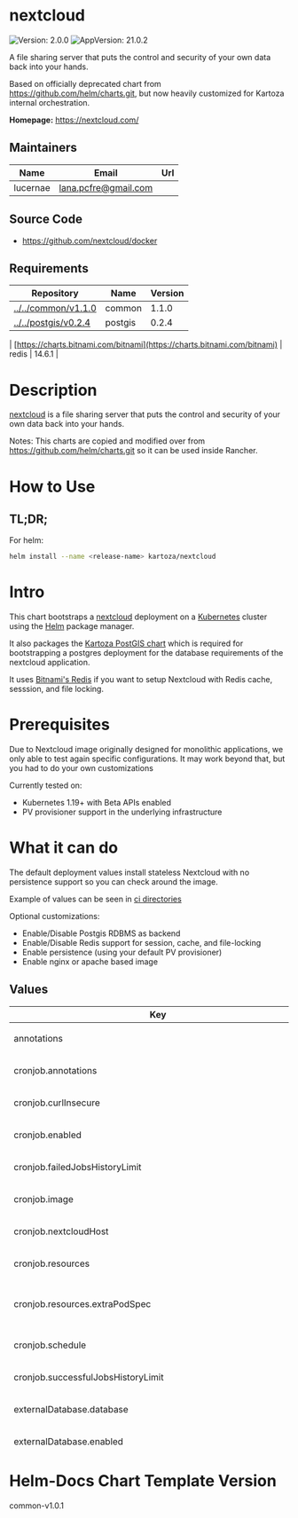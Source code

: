 

# nextcloud

![Version: 2.0.0](https://img.shields.io/badge/Version-2.0.0-informational?style=flat-square) ![AppVersion: 21.0.2](https://img.shields.io/badge/AppVersion-21.0.2-informational?style=flat-square)

A file sharing server that puts the control and security of your own data back into your hands.

Based on officially deprecated chart from https://github.com/helm/charts.git,
but now heavily customized for Kartoza internal orchestration.

**Homepage:** <https://nextcloud.com/>

## Maintainers

| Name | Email | Url |
| ---- | ------ | --- |
| lucernae | lana.pcfre@gmail.com |  |

## Source Code

* <https://github.com/nextcloud/docker>

## Requirements

| Repository | Name | Version |
|------------|------|---------|
| [../../common/v1.1.0](../../common/v1.1.0) | common | 1.1.0 |
| [../../postgis/v0.2.4](../../postgis/v0.2.4) | postgis | 0.2.4 |
|
[https://charts.bitnami.com/bitnami](https://charts.bitnami.com/bitnami) | redis | 14.6.1 |

# Description

[nextcloud](https://nextcloud.com/) is a file sharing server that puts the control and security of your own data back into your hands.

Notes:
This charts are copied and modified over from https://github.com/helm/charts.git so it can be used inside Rancher.

# How to Use

## TL;DR;

For helm:

```bash
helm install --name <release-name> kartoza/nextcloud
```

# Intro

This chart bootstraps a [nextcloud](https://hub.docker.com/_/nextcloud/)
deployment on a [Kubernetes](http://kubernetes.io) cluster using the
[Helm](https://helm.sh) package manager.

It also packages the [Kartoza PostGIS chart](https://github.com/kartoza/charts/tree/main/charts/postgis)
which is required for bootstrapping a postgres deployment for the
database requirements of the nextcloud application.

It uses [Bitnami's Redis](https://bitnami.com/stack/redis/helm) if you
want to setup Nextcloud with Redis cache, sesssion, and file locking.

# Prerequisites

Due to Nextcloud image originally designed for monolithic applications,
we only able to test again specific configurations. It may work beyond that,
but you had to do your own customizations

Currently tested on:
- Kubernetes 1.19+ with Beta APIs enabled
- PV provisioner support in the underlying infrastructure

# What it can do

The default deployment values install stateless Nextcloud with no persistence
support so you can check around the image.

Example of values can be seen in [ci directories](./ci)

Optional customizations:

- Enable/Disable Postgis RDBMS as backend
- Enable/Disable Redis support for session, cache, and file-locking
- Enable persistence (using your default PV provisioner)
- Enable nginx or apache based image

## Values
<table height="800px">
	<thead>
		<th>Key</th>
		<th>Type</th>
		<th>Default</th>
		<th>Description</th>
	</thead>
	<tbody>
		<tr>
<td>

<a id="annotations" class="anchor">annotations</a>

</td>
<td>

string

</td>
<td>

```json
{}
```

</td>
<td>

Custom chart annotations. Will be added to every resource created by this chart.

</td>
</tr>
		<tr>
<td>

<a id="cronjob.annotations" class="anchor">cronjob.annotations</a>

</td>
<td>

object

</td>
<td>

```json
{}
```

</td>
<td>

</td>
</tr>
		<tr>
<td>

<a id="cronjob.curlInsecure" class="anchor">cronjob.curlInsecure</a>

</td>
<td>

bool

</td>
<td>

```json
false
```

</td>
<td>

Set curl's insecure option if you use e.g. self-signed certificates

</td>
</tr>
		<tr>
<td>

<a id="cronjob.enabled" class="anchor">cronjob.enabled</a>

</td>
<td>

bool

</td>
<td>

```json
false
```

</td>
<td>

Set to true to use Kubernetes based cronjob to trigger Nextcloud's webcron.

</td>
</tr>
		<tr>
<td>

<a id="cronjob.failedJobsHistoryLimit" class="anchor">cronjob.failedJobsHistoryLimit</a>

</td>
<td>

int

</td>
<td>

```json
5
```

</td>
<td>

CronJob failedJobsHistoryLimit spec

</td>
</tr>
		<tr>
<td>

<a id="cronjob.image" class="anchor">cronjob.image</a>

</td>
<td>

dict

</td>
<td>

```yaml
map[]
```

</td>
<td>

Nexcloud image is used as default but only curl and sh is needed

</td>
</tr>
		<tr>
<td>

<a id="cronjob.nextcloudHost" class="anchor">cronjob.nextcloudHost</a>

</td>
<td>

tpl/string

</td>
<td>

```json
""
```

</td>
<td>

You can set nextcloud host directly if you want to use in-cluster access

</td>
</tr>
		<tr>
<td>

<a id="cronjob.resources" class="anchor">cronjob.resources</a>

</td>
<td>

dict

</td>
<td>

<details>
<summary>+Expand</summary>

```json
{
  "extraPodSpec": "#  nodeSelector:\n#    a.label: value\n"
}
```

</details>

</td>
<td>

If not set, nextcloud deployment one will be set

</td>
</tr>
		<tr>
<td>

<a id="cronjob.resources.extraPodSpec" class="anchor">cronjob.resources.extraPodSpec</a>

</td>
<td>

tpl/object

</td>
<td>

```yaml
cronjob.resources.extraPodSpec: |
  #  nodeSelector:
  #    a.label: value
```

</td>
<td>

This will be evaluated as pod spec

</td>
</tr>
		<tr>
<td>

<a id="cronjob.schedule" class="anchor">cronjob.schedule</a>

</td>
<td>

string

</td>
<td>

```json
"*/15 * * * *"
```

</td>
<td>

</td>
</tr>
		<tr>
<td>

<a id="cronjob.successfulJobsHistoryLimit" class="anchor">cronjob.successfulJobsHistoryLimit</a>

</td>
<td>

int

</td>
<td>

```json
2
```

</td>
<td>

CronJob successfulJobsHistoryLimit spec

</td>
</tr>
		<tr>
<td>

<a id="externalDatabase.database" class="anchor">externalDatabase.database</a>

</td>
<td>

string

</td>
<td>

```json
"nextcloud"
```

</td>
<td>

**Deprecated** Database name. Will be overriden by [global.databaseName](#global--databaseName)

</td>
</tr>
		<tr>
<td>

<a id="externalDatabase.enabled" class="anchor">externalDatabase.enabled</a>

</td>
<td>

bool

</td>
<td>

```json
false
```

</td>
<td>

Set to true to use external database

</td>
</tr>
		<tr>
<td>

<a id="externalDatabase.existingSecret.enabled" class="anchor">externalDatabase.existingSecret.enabled</a>

</td>
<td>

bool

</td>
<td>

```json
false
```

</td>
<td>

</td>
</tr>
		<tr>
<td>

<a id="externalDatabase.host" class="anchor">externalDatabase.host</a>

</td>
<td>

string

</td>
<td>

```json
null
```

</td>
<td>

Database host

</td>
</tr>
		<tr>
<td>

<a id="externalDatabase.password" class="anchor">externalDatabase.password</a>

</td>
<td>

string

</td>
<td>

```json
null
```

</td>
<td>

**Deprecated** Database password. Will be overriden by [global.databasePassword](#global--databasePassword)

</td>
</tr>
		<tr>
<td>

<a id="externalDatabase.type" class="anchor">externalDatabase.type</a>

</td>
<td>

string

</td>
<td>

```json
"postgresql"
```

</td>
<td>

Supported database engines: mysql or postgresql

</td>
</tr>
		<tr>
<td>

<a id="externalDatabase.user" class="anchor">externalDatabase.user</a>

</td>
<td>

string

</td>
<td>

```json
"nextcloud"
```

</td>
<td>

**Deprecated** Database username. Will be overriden by [global.databaseUsername](#global--databaseUsername)

</td>
</tr>
		<tr>
<td>

<a id="extraConfigMap" class="anchor">extraConfigMap</a>

</td>
<td>

tpl/map

</td>
<td>

```yaml
extraConfigMap: |
  # file_1: conf content
```

</td>
<td>

Define this for extra config map to be included in django-shared-config

</td>
</tr>
		<tr>
<td>

<a id="extraPodSpec" class="anchor">extraPodSpec</a>

</td>
<td>

tpl/object

</td>
<td>

```yaml
extraPodSpec: |
  #  nodeSelector:
  #    a.label: value
```

</td>
<td>

This will be evaluated as pod spec

</td>
</tr>
		<tr>
<td>

<a id="extraPodenv" class="anchor">extraPodenv</a>

</td>
<td>

tpl/array

</td>
<td>

```yaml
extraPodenv: |
```

</td>
<td>

Extra pod env for Nextcloud container

</td>
</tr>
		<tr>
<td>

<a id="extraSecret" class="anchor">extraSecret</a>

</td>
<td>

tpl/map

</td>
<td>

```yaml
extraSecret: |
  #  key_1: value_1
```

</td>
<td>

Define this for extra secrets to be included in django-shared-secret secret

</td>
</tr>
		<tr>
<td>

<a id="extraVolume" class="anchor">extraVolume</a>

</td>
<td>

tpl/list

</td>
<td>

<details>
<summary>+Expand</summary>

```yaml
extraVolume: |
  # You may potentially mount a config map/secret
  #  - name: custom-config
  #    configMap:
  #      name: geonode-config
```

</details>

</td>
<td>

Define this for extra volume (in pair with extraVolumeMounts) Extra mounts for the pods. Example shown is for connecting a legacy NFS volume to NextCloud pods in Kubernetes. This can then be configured in External Storage

</td>
</tr>
		<tr>
<td>

<a id="extraVolumeMounts" class="anchor">extraVolumeMounts</a>

</td>
<td>

tpl/list

</td>
<td>

<details>
<summary>+Expand</summary>

```yaml
extraVolumeMounts: |
  # You may potentially mount a config map/secret
  #  - name: custom-config
  #    mountPath: /docker-entrypoint.sh
  #    subPath: docker-entrypoint.sh
  #    readOnly: true
```

</details>

</td>
<td>

Define this for extra volume mounts in the pod

</td>
</tr>
		<tr>
<td>

<a id="fullnameOverride" class="anchor">fullnameOverride</a>

</td>
<td>

string

</td>
<td>

```json
""
```

</td>
<td>

You can override full release name

</td>
</tr>
		<tr>
<td>

<a id="global.databaseName" class="anchor">global.databaseName</a>

</td>
<td>

string

</td>
<td>

```json
"nextcloud"
```

</td>
<td>

Global interconnect information. For database name to be used by nextcloud

</td>
</tr>
		<tr>
<td>

<a id="global.databasePassword" class="anchor">global.databasePassword</a>

</td>
<td>

object/common.secret

</td>
<td>

<details>
<summary>+Expand</summary>

```yaml
# -- (string) Global interconnect information. Specify this password value.
# If not, it will be autogenerated everytime chart upgraded.
# If you use external backend, you must provide the value
value:
valueFrom:
    secretKeyRef:
        name:
        key: postgresql-password
```

</details>

</td>
<td>

Secret structure for Database Password

</td>
</tr>
		<tr>
<td>

<a id="global.databasePassword.value" class="anchor">global.databasePassword.value</a>

</td>
<td>

string

</td>
<td>

```json
null
```

</td>
<td>

Global interconnect information. Specify this password value. If not, it will be autogenerated everytime chart upgraded. If you use external backend, you must provide the value

</td>
</tr>
		<tr>
<td>

<a id="global.databasePort" class="anchor">global.databasePort</a>

</td>
<td>

int

</td>
<td>

```json
5432
```

</td>
<td>

Global interconnect information. For database port. By default this chart can generate standard postgres chart. So you can leave it as default. If you use external backend, you must provide the value

</td>
</tr>
		<tr>
<td>

<a id="global.databaseUsername" class="anchor">global.databaseUsername</a>

</td>
<td>

string

</td>
<td>

```json
"nextcloud"
```

</td>
<td>

Global interconnect information. For database username backend to connect to. If you use external backend, provide the value

</td>
</tr>
		<tr>
<td>

<a id="global.existingSecret" class="anchor">global.existingSecret</a>

</td>
<td>

tpl/string

</td>
<td>

```yaml
global.existingSecret: |
```

</td>
<td>

Name of existing secret

</td>
</tr>
		<tr>
<td>

<a id="global.fullnameOverride" class="anchor">global.fullnameOverride</a>

</td>
<td>

string

</td>
<td>

```json
""
```

</td>
<td>

You can override full release name

</td>
</tr>
		<tr>
<td>

<a id="global.nameOverride" class="anchor">global.nameOverride</a>

</td>
<td>

string

</td>
<td>

```json
""
```

</td>
<td>

You can override release suffix

</td>
</tr>
		<tr>
<td>

<a id="global.nextcloudAdminPassword" class="anchor">global.nextcloudAdminPassword</a>

</td>
<td>

object/common.secret

</td>
<td>

<details>
<summary>+Expand</summary>

```yaml
# -- (string) Specify this password value. If not, it will be autogenerated
# everytime chart upgraded. It is recommended to create two superuser account.
# One account is the service superuser, as described in the [global.nextcloudAdminUser](#global--nextcloudAdminUser),
# which will have it's password set from here. Other superuser account's
# and password is set when Nextcloud instance is running (thus saved in
# the database backend)
value:
valueFrom:
    secretKeyRef:
        name:
        key: nextcloud-password
```

</details>

</td>
<td>

Secret structure for Admin Password

</td>
</tr>
		<tr>
<td>

<a id="global.nextcloudAdminPassword.value" class="anchor">global.nextcloudAdminPassword.value</a>

</td>
<td>

string

</td>
<td>

```json
null
```

</td>
<td>

Specify this password value. If not, it will be autogenerated everytime chart upgraded. It is recommended to create two superuser account. One account is the service superuser, as described in the [global.nextcloudAdminUser](#global--nextcloudAdminUser), which will have it's password set from here. Other superuser account's and password is set when Nextcloud instance is running (thus saved in the database backend)

</td>
</tr>
		<tr>
<td>

<a id="global.nextcloudAdminUser" class="anchor">global.nextcloudAdminUser</a>

</td>
<td>

string

</td>
<td>

```json
"nextcloud-admin"
```

</td>
<td>

Default super user admin username

</td>
</tr>
		<tr>
<td>

<a id="global.redisPassword" class="anchor">global.redisPassword</a>

</td>
<td>

object/common.secret

</td>
<td>

<details>
<summary>+Expand</summary>

```yaml
# -- (string) Specify this password value. If not, it will be autogenerated
# everytime chart upgraded. It is recommended to use autogenerated value
# if you create Redis instance together with this chart. Otherwise,
# you had to specify password of your Redis instance.
value:
valueFrom:
    secretKeyRef:
        name:
        key: redis-password
# -- (string) Global default storage class
# Will affect both Nextcloud and subcharts.
# If defined, storageClassName: <storageClass>
# If set to "-", storageClassName: "", which disables dynamic provisioning
# If undefined (the default) or set to null, no storageClassName spec is
#   set, choosing the default provisioner.  (gp2 on AWS, standard on
#   GKE, AWS & OpenStack)
storageClass: null
```

</details>

</td>
<td>

Secret structure for Redis Password

</td>
</tr>
		<tr>
<td>

<a id="global.redisPassword.storageClass" class="anchor">global.redisPassword.storageClass</a>

</td>
<td>

string

</td>
<td>

```json
null
```

</td>
<td>

Global default storage class Will affect both Nextcloud and subcharts. If defined, storageClassName: <storageClass> If set to "-", storageClassName: "", which disables dynamic provisioning If undefined (the default) or set to null, no storageClassName spec is   set, choosing the default provisioner.  (gp2 on AWS, standard on   GKE, AWS & OpenStack)

</td>
</tr>
		<tr>
<td>

<a id="global.redisPassword.value" class="anchor">global.redisPassword.value</a>

</td>
<td>

string

</td>
<td>

```json
null
```

</td>
<td>

Specify this password value. If not, it will be autogenerated everytime chart upgraded. It is recommended to use autogenerated value if you create Redis instance together with this chart. Otherwise, you had to specify password of your Redis instance.

</td>
</tr>
		<tr>
<td>

<a id="global.sharedConfigName" class="anchor">global.sharedConfigName</a>

</td>
<td>

string

</td>
<td>

```json
"nextcloud-shared-config"
```

</td>
<td>

Name of shared config store that will be generated

</td>
</tr>
		<tr>
<td>

<a id="global.sharedSecretName" class="anchor">global.sharedSecretName</a>

</td>
<td>

string

</td>
<td>

```json
"nextcloud-shared-secret"
```

</td>
<td>

Name of shared secret store that will be generated

</td>
</tr>
		<tr>
<td>

<a id="global.smtpPassword" class="anchor">global.smtpPassword</a>

</td>
<td>

object/common.secret

</td>
<td>

<details>
<summary>+Expand</summary>

```yaml
# -- (string) SMTP password credentials to send email from this Nextcloud instance
value:
valueFrom:
    secretKeyRef:
        name:
        key: smtp-password
```

</details>

</td>
<td>

Secret structure for SMTP Password

</td>
</tr>
		<tr>
<td>

<a id="global.smtpPassword.value" class="anchor">global.smtpPassword.value</a>

</td>
<td>

string

</td>
<td>

```json
null
```

</td>
<td>

SMTP password credentials to send email from this Nextcloud instance

</td>
</tr>
		<tr>
<td>

<a id="global.smtpUser" class="anchor">global.smtpUser</a>

</td>
<td>

string

</td>
<td>

```json
null
```

</td>
<td>

SMTP user credentials to send email from this Nextcloud instance

</td>
</tr>
		<tr>
<td>

<a id="hpa" class="anchor">hpa</a>

</td>
<td>

dict

</td>
<td>

<details>
<summary>+Expand</summary>

```json
{
  "cputhreshold": 60,
  "enabled": false,
  "maxPods": 10,
  "minPods": 1
}
```

</details>

</td>
<td>

Enable pod autoscaling using HorizontalPodAutoscaler ref: https://kubernetes.io/docs/tasks/run-application/horizontal-pod-autoscale/

</td>
</tr>
		<tr>
<td>

<a id="image" class="anchor">image</a>

</td>
<td>

object/container-image

</td>
<td>

<details>
<summary>+Expand</summary>

```yaml
# -- Image registry
registry: docker.io
# -- Image repository
repository: nextcloud
# -- Image tag
tag: 21.0.2-apache
# -- (k8s/containers/image/imagePullPolicy) Image pullPolicy
pullPolicy: IfNotPresent
# pullSecrets:
#   - myRegistrKeySecretName
```

</details>

</td>
<td>

Image map Official nextcloud image version ref: https://hub.docker.com/r/library/nextcloud/tags/

</td>
</tr>
		<tr>
<td>

<a id="image.pullPolicy" class="anchor">image.pullPolicy</a>

</td>
<td>

k8s/containers/image/imagePullPolicy

</td>
<td>

```json
"IfNotPresent"
```

</td>
<td>

Image pullPolicy

</td>
</tr>
		<tr>
<td>

<a id="image.registry" class="anchor">image.registry</a>

</td>
<td>

string

</td>
<td>

```json
"docker.io"
```

</td>
<td>

Image registry

</td>
</tr>
		<tr>
<td>

<a id="image.repository" class="anchor">image.repository</a>

</td>
<td>

string

</td>
<td>

```json
"nextcloud"
```

</td>
<td>

Image repository

</td>
</tr>
		<tr>
<td>

<a id="image.tag" class="anchor">image.tag</a>

</td>
<td>

string

</td>
<td>

```json
"21.0.2-apache"
```

</td>
<td>

Image tag

</td>
</tr>
		<tr>
<td>

<a id="ingress.annotations" class="anchor">ingress.annotations</a>

</td>
<td>

dict

</td>
<td>

```json
{}
```

</td>
<td>

Custom Ingress annotations Example: ``` nginx.ingress.kubernetes.io/proxy-body-size: 4G kubernetes.io/tls-acme: "true" certmanager.k8s.io/cluster-issuer: letsencrypt-prod nginx.ingress.kubernetes.io/server-snippet: |-   server_tokens off;   proxy_hide_header X-Powered-By;   rewrite ^/.well-known/webfinger /public.php?service=webfinger last;   rewrite ^/.well-known/host-meta /public.php?service=host-meta last;   rewrite ^/.well-known/host-meta.json /public.php?service=host-meta-json;   location = /.well-known/carddav {     return 301 $scheme://$host/remote.php/dav;   }   location = /.well-known/caldav {     return 301 $scheme://$host/remote.php/dav;   }   location = /robots.txt {     allow all;     log_not_found off;     access_log off;   }   location ~ ^/(?:build|tests|config|lib|3rdparty|templates|data)/ {     deny all;   }   location ~ ^/(?:autotest|occ|issue|indie|db_|console) {     deny all;   } ```

</td>
</tr>
		<tr>
<td>

<a id="ingress.enabled" class="anchor">ingress.enabled</a>

</td>
<td>

bool

</td>
<td>

```json
false
```

</td>
<td>

Set to true to generate Ingress resource

</td>
</tr>
		<tr>
<td>

<a id="ingress.host" class="anchor">ingress.host</a>

</td>
<td>

tpl/string

</td>
<td>

```yaml
ingress.host: |
```

</td>
<td>

Set custom host name. (DNS name convention) if empty, will follow [nextcloud.host](#nextcloud--host) value

</td>
</tr>
		<tr>
<td>

<a id="ingress.labels" class="anchor">ingress.labels</a>

</td>
<td>

dict

</td>
<td>

```json
{}
```

</td>
<td>

Custom Ingress labels

</td>
</tr>
		<tr>
<td>

<a id="ingress.tls.enabled" class="anchor">ingress.tls.enabled</a>

</td>
<td>

bool

</td>
<td>

```json
false
```

</td>
<td>

Set to true to enable HTTPS

</td>
</tr>
		<tr>
<td>

<a id="ingress.tls.secretName" class="anchor">ingress.tls.secretName</a>

</td>
<td>

string

</td>
<td>

```json
"nextcloud-tls"
```

</td>
<td>

You must provide a secret name where the TLS cert is stored

</td>
</tr>
		<tr>
<td>

<a id="internalDatabase.enabled" class="anchor">internalDatabase.enabled</a>

</td>
<td>

bool

</td>
<td>

```json
false
```

</td>
<td>

Set to true to use file-based internal database (SQLite). Only use this for testing purposes.

</td>
</tr>
		<tr>
<td>

<a id="internalDatabase.name" class="anchor">internalDatabase.name</a>

</td>
<td>

string

</td>
<td>

```json
"nextcloud"
```

</td>
<td>

</td>
</tr>
		<tr>
<td>

<a id="labels" class="anchor">labels</a>

</td>
<td>

string

</td>
<td>

```json
{}
```

</td>
<td>

Custom chart label. Will be added to every resource created by this chart.

</td>
</tr>
		<tr>
<td>

<a id="lifecycle" class="anchor">lifecycle</a>

</td>
<td>

object

</td>
<td>

```json
{}
```

</td>
<td>

</td>
</tr>
		<tr>
<td>

<a id="mariadb.db.name" class="anchor">mariadb.db.name</a>

</td>
<td>

string

</td>
<td>

```json
"nextcloud"
```

</td>
<td>

</td>
</tr>
		<tr>
<td>

<a id="mariadb.db.password" class="anchor">mariadb.db.password</a>

</td>
<td>

string

</td>
<td>

```json
"changeme"
```

</td>
<td>

</td>
</tr>
		<tr>
<td>

<a id="mariadb.db.user" class="anchor">mariadb.db.user</a>

</td>
<td>

string

</td>
<td>

```json
"nextcloud"
```

</td>
<td>

</td>
</tr>
		<tr>
<td>

<a id="mariadb.enabled" class="anchor">mariadb.enabled</a>

</td>
<td>

bool

</td>
<td>

```json
false
```

</td>
<td>

</td>
</tr>
		<tr>
<td>

<a id="mariadb.persistence.accessMode" class="anchor">mariadb.persistence.accessMode</a>

</td>
<td>

string

</td>
<td>

```json
"ReadWriteOnce"
```

</td>
<td>

</td>
</tr>
		<tr>
<td>

<a id="mariadb.persistence.enabled" class="anchor">mariadb.persistence.enabled</a>

</td>
<td>

bool

</td>
<td>

```json
false
```

</td>
<td>

</td>
</tr>
		<tr>
<td>

<a id="mariadb.persistence.size" class="anchor">mariadb.persistence.size</a>

</td>
<td>

string

</td>
<td>

```json
"8Gi"
```

</td>
<td>

</td>
</tr>
		<tr>
<td>

<a id="metrics.enabled" class="anchor">metrics.enabled</a>

</td>
<td>

bool

</td>
<td>

```json
false
```

</td>
<td>

</td>
</tr>
		<tr>
<td>

<a id="metrics.https" class="anchor">metrics.https</a>

</td>
<td>

bool

</td>
<td>

```json
false
```

</td>
<td>

</td>
</tr>
		<tr>
<td>

<a id="metrics.image.pullPolicy" class="anchor">metrics.image.pullPolicy</a>

</td>
<td>

string

</td>
<td>

```json
"IfNotPresent"
```

</td>
<td>

</td>
</tr>
		<tr>
<td>

<a id="metrics.image.repository" class="anchor">metrics.image.repository</a>

</td>
<td>

string

</td>
<td>

```json
"xperimental/nextcloud-exporter"
```

</td>
<td>

</td>
</tr>
		<tr>
<td>

<a id="metrics.image.tag" class="anchor">metrics.image.tag</a>

</td>
<td>

string

</td>
<td>

```json
"v0.3.0"
```

</td>
<td>

</td>
</tr>
		<tr>
<td>

<a id="metrics.replicaCount" class="anchor">metrics.replicaCount</a>

</td>
<td>

int

</td>
<td>

```json
1
```

</td>
<td>

</td>
</tr>
		<tr>
<td>

<a id="metrics.service.annotations."prometheus.io/port"" class="anchor">metrics.service.annotations."prometheus.io/port"</a>

</td>
<td>

string

</td>
<td>

```json
"9205"
```

</td>
<td>

</td>
</tr>
		<tr>
<td>

<a id="metrics.service.annotations."prometheus.io/scrape"" class="anchor">metrics.service.annotations."prometheus.io/scrape"</a>

</td>
<td>

string

</td>
<td>

```json
"true"
```

</td>
<td>

</td>
</tr>
		<tr>
<td>

<a id="metrics.service.labels" class="anchor">metrics.service.labels</a>

</td>
<td>

object

</td>
<td>

```json
{}
```

</td>
<td>

</td>
</tr>
		<tr>
<td>

<a id="metrics.service.type" class="anchor">metrics.service.type</a>

</td>
<td>

string

</td>
<td>

```json
"ClusterIP"
```

</td>
<td>

</td>
</tr>
		<tr>
<td>

<a id="metrics.timeout" class="anchor">metrics.timeout</a>

</td>
<td>

string

</td>
<td>

```json
"5s"
```

</td>
<td>

</td>
</tr>
		<tr>
<td>

<a id="nameOverride" class="anchor">nameOverride</a>

</td>
<td>

string

</td>
<td>

```json
""
```

</td>
<td>

You can override release suffix

</td>
</tr>
		<tr>
<td>

<a id="nextcloud.configs" class="anchor">nextcloud.configs</a>

</td>
<td>

dict

</td>
<td>

```json
{}
```

</td>
<td>

Extra config files created in /var/www/html/config/ ref: https://docs.nextcloud.com/server/15/admin_manual/configuration_server/config_sample_php_parameters.html#multiple-config-php-file Value is a mapping of filename --> file content For example, to use S3 as primary storage ref: https://docs.nextcloud.com/server/13/admin_manual/configuration_files/primary_storage.html#simple-storage-service-s3 ```yaml  configs:    s3.config.php: |-      <?php      $CONFIG = array (        'objectstore' => array(          'class' => '\\OC\\Files\\ObjectStore\\S3',          'arguments' => array(            'bucket'     => 'my-bucket',            'autocreate' => true,            'key'        => 'xxx',            'secret'     => 'xxx',            'region'     => 'us-east-1',            'use_ssl'    => true          )        )      ); ```

</td>
</tr>
		<tr>
<td>

<a id="nextcloud.datadir" class="anchor">nextcloud.datadir</a>

</td>
<td>

string

</td>
<td>

```json
"/var/www/html/data"
```

</td>
<td>

nextcloud data dir location

</td>
</tr>
		<tr>
<td>

<a id="nextcloud.defaultConfigs" class="anchor">nextcloud.defaultConfigs</a>

</td>
<td>

dict

</td>
<td>

<details>
<summary>+Expand</summary>

```json
{
  ".htaccess": true,
  "apache-pretty-urls.config.php": true,
  "apcu.config.php": true,
  "apps.config.php": true,
  "autoconfig.php": true,
  "redis.config.php": true,
  "smtp.config.php": true
}
```

</details>

</td>
<td>

Default config files IMPORTANT: Will be used only if you put extra configs, otherwise default will come from nextcloud itself Default confgurations can be found here: https://github.com/nextcloud/docker/tree/master/16.0/apache/config

</td>
</tr>
		<tr>
<td>

<a id="nextcloud.defaultConfigs.".htaccess"" class="anchor">nextcloud.defaultConfigs.".htaccess"</a>

</td>
<td>

bool

</td>
<td>

```json
true
```

</td>
<td>

To protect /var/www/html/config

</td>
</tr>
		<tr>
<td>

<a id="nextcloud.defaultConfigs."apache-pretty-urls.config.php"" class="anchor">nextcloud.defaultConfigs."apache-pretty-urls.config.php"</a>

</td>
<td>

bool

</td>
<td>

```json
true
```

</td>
<td>

Apache configuration for rewrite urls

</td>
</tr>
		<tr>
<td>

<a id="nextcloud.defaultConfigs."apcu.config.php"" class="anchor">nextcloud.defaultConfigs."apcu.config.php"</a>

</td>
<td>

bool

</td>
<td>

```json
true
```

</td>
<td>

Define APCu as local cache

</td>
</tr>
		<tr>
<td>

<a id="nextcloud.defaultConfigs."apps.config.php"" class="anchor">nextcloud.defaultConfigs."apps.config.php"</a>

</td>
<td>

bool

</td>
<td>

```json
true
```

</td>
<td>

Apps directory configs

</td>
</tr>
		<tr>
<td>

<a id="nextcloud.defaultConfigs."autoconfig.php"" class="anchor">nextcloud.defaultConfigs."autoconfig.php"</a>

</td>
<td>

bool

</td>
<td>

```json
true
```

</td>
<td>

Used for auto configure database

</td>
</tr>
		<tr>
<td>

<a id="nextcloud.defaultConfigs."redis.config.php"" class="anchor">nextcloud.defaultConfigs."redis.config.php"</a>

</td>
<td>

bool

</td>
<td>

```json
true
```

</td>
<td>

Redis default configuration

</td>
</tr>
		<tr>
<td>

<a id="nextcloud.defaultConfigs."smtp.config.php"" class="anchor">nextcloud.defaultConfigs."smtp.config.php"</a>

</td>
<td>

bool

</td>
<td>

```json
true
```

</td>
<td>

SMTP default configuration

</td>
</tr>
		<tr>
<td>

<a id="nextcloud.host" class="anchor">nextcloud.host</a>

</td>
<td>

string

</td>
<td>

```json
"nextcloud.kube.home"
```

</td>
<td>

Nextcloud's trusted hostname. Has to be set for production instance because it connects to Ingress name, trusted proxy domain, and URL name.

</td>
</tr>
		<tr>
<td>

<a id="nextcloud.mail.domain" class="anchor">nextcloud.mail.domain</a>

</td>
<td>

string

</td>
<td>

```json
"domain.com"
```

</td>
<td>

nextcloud mail domain

</td>
</tr>
		<tr>
<td>

<a id="nextcloud.mail.enabled" class="anchor">nextcloud.mail.enabled</a>

</td>
<td>

bool

</td>
<td>

```json
false
```

</td>
<td>

Set to true to enable mail settings

</td>
</tr>
		<tr>
<td>

<a id="nextcloud.mail.fromAddress" class="anchor">nextcloud.mail.fromAddress</a>

</td>
<td>

string

</td>
<td>

```json
"user"
```

</td>
<td>

nextcloud mail send from field

</td>
</tr>
		<tr>
<td>

<a id="nextcloud.mail.smtp.authtype" class="anchor">nextcloud.mail.smtp.authtype</a>

</td>
<td>

string

</td>
<td>

```json
"LOGIN"
```

</td>
<td>

SMTP authentication method

</td>
</tr>
		<tr>
<td>

<a id="nextcloud.mail.smtp.host" class="anchor">nextcloud.mail.smtp.host</a>

</td>
<td>

string

</td>
<td>

```json
"domain.com"
```

</td>
<td>

SMTP Hostname

</td>
</tr>
		<tr>
<td>

<a id="nextcloud.mail.smtp.name" class="anchor">nextcloud.mail.smtp.name</a>

</td>
<td>

string

</td>
<td>

```json
"user"
```

</td>
<td>

**Deprecated** SMTP username. Will be overridden by [global.smtpUser](#global--smtpUser)

</td>
</tr>
		<tr>
<td>

<a id="nextcloud.mail.smtp.password" class="anchor">nextcloud.mail.smtp.password</a>

</td>
<td>

string

</td>
<td>

```json
"pass"
```

</td>
<td>

**Deprecated** SMTP password. Will be overridden by [global.smtpPassword](#global--smtpPassword)

</td>
</tr>
		<tr>
<td>

<a id="nextcloud.mail.smtp.port" class="anchor">nextcloud.mail.smtp.port</a>

</td>
<td>

int

</td>
<td>

```json
465
```

</td>
<td>

SMTP port

</td>
</tr>
		<tr>
<td>

<a id="nextcloud.mail.smtp.secure" class="anchor">nextcloud.mail.smtp.secure</a>

</td>
<td>

string

</td>
<td>

```json
"ssl"
```

</td>
<td>

SMTP protocol connection

</td>
</tr>
		<tr>
<td>

<a id="nextcloud.password" class="anchor">nextcloud.password</a>

</td>
<td>

string

</td>
<td>

```json
"changeme"
```

</td>
<td>

**Deprecated**. Will be overridden by [global.nextcloudAdminPassword](#global--nextcloudAdminPassword)

</td>
</tr>
		<tr>
<td>

<a id="nextcloud.persistence.subPath" class="anchor">nextcloud.persistence.subPath</a>

</td>
<td>

string

</td>
<td>

```json
null
```

</td>
<td>

</td>
</tr>
		<tr>
<td>

<a id="nextcloud.phpConfigs" class="anchor">nextcloud.phpConfigs</a>

</td>
<td>

dict

</td>
<td>

```json
{}
```

</td>
<td>

PHP Configuration files Will be injected in /usr/local/etc/php/conf.d Value is a mapping of filename --> file content To make sure your PHP conf is overriding the default, create a filename with last alphabetical order, like "z-php.ini"

</td>
</tr>
		<tr>
<td>

<a id="nextcloud.strategy.type" class="anchor">nextcloud.strategy.type</a>

</td>
<td>

string

</td>
<td>

```json
"Recreate"
```

</td>
<td>

</td>
</tr>
		<tr>
<td>

<a id="nextcloud.tableprefix" class="anchor">nextcloud.tableprefix</a>

</td>
<td>

string

</td>
<td>

```json
null
```

</td>
<td>

nextcloud db table prefix

</td>
</tr>
		<tr>
<td>

<a id="nextcloud.update" class="anchor">nextcloud.update</a>

</td>
<td>

int

</td>
<td>

```json
0
```

</td>
<td>

Trigger update if custom command is used

</td>
</tr>
		<tr>
<td>

<a id="nextcloud.username" class="anchor">nextcloud.username</a>

</td>
<td>

string

</td>
<td>

```json
"admin"
```

</td>
<td>

**Deprecated**. Will be overridden by [global.nextcloudAdminUser](#global--nextcloudAdminUser)

</td>
</tr>
		<tr>
<td>

<a id="nginx.config.custom" class="anchor">nginx.config.custom</a>

</td>
<td>

tpl/string

</td>
<td>

```json
""
```

</td>
<td>

Use this key to put your own nginx configuration

</td>
</tr>
		<tr>
<td>

<a id="nginx.config.default" class="anchor">nginx.config.default</a>

</td>
<td>

bool

</td>
<td>

```json
true
```

</td>
<td>

This generates the default nginx config as per the nextcloud documentation

</td>
</tr>
		<tr>
<td>

<a id="nginx.enabled" class="anchor">nginx.enabled</a>

</td>
<td>

bool

</td>
<td>

```json
false
```

</td>
<td>

Enable nginx server. You need to set an fpm version of the image for nextcloud if you want to use nginx!

</td>
</tr>
		<tr>
<td>

<a id="nginx.image" class="anchor">nginx.image</a>

</td>
<td>

object/container-image

</td>
<td>

<details>
<summary>+Expand</summary>

```json
{
  "pullPolicy": "IfNotPresent",
  "repository": "nginx",
  "tag": "alpine"
}
```

</details>

</td>
<td>

Image map for nginx

</td>
</tr>
		<tr>
<td>

<a id="nginx.resources" class="anchor">nginx.resources</a>

</td>
<td>

object

</td>
<td>

```json
{}
```

</td>
<td>

</td>
</tr>
		<tr>
<td>

<a id="persistence" class="anchor">persistence</a>

</td>
<td>

dict

</td>
<td>

<details>
<summary>+Expand</summary>

```json
{
  "accessMode": "ReadWriteOnce",
  "annotations": {},
  "enabled": false,
  "existingClaim": null,
  "size": "8Gi",
  "storageClass": null
}
```

</details>

</td>
<td>

Enable persistence using Persistent Volume Claims ref: http://kubernetes.io/docs/user-guide/persistent-volumes/

</td>
</tr>
		<tr>
<td>

<a id="persistence.enabled" class="anchor">persistence.enabled</a>

</td>
<td>

bool

</td>
<td>

```json
false
```

</td>
<td>

Set to true to use persistence. By default it is using the default storage class. By default Nextcloud Data is in /var/www/html inside the container

</td>
</tr>
		<tr>
<td>

<a id="persistence.existingClaim" class="anchor">persistence.existingClaim</a>

</td>
<td>

tpl/string

</td>
<td>

```json
null
```

</td>
<td>

A manually managed Persistent Volume and Claim Requires persistence.enabled: true If defined, PVC must be created manually before volume will be bound

</td>
</tr>
		<tr>
<td>

<a id="persistence.storageClass" class="anchor">persistence.storageClass</a>

</td>
<td>

string

</td>
<td>

```json
null
```

</td>
<td>

nextcloud data Persistent Volume Storage Class If defined, storageClassName: <storageClass> If set to "-", storageClassName: "", which disables dynamic provisioning If undefined (the default) or set to null, no storageClassName spec is   set, choosing the default provisioner.  (gp2 on AWS, standard on   GKE, AWS & OpenStack)

</td>
</tr>
		<tr>
<td>

<a id="podAnnotations" class="anchor">podAnnotations</a>

</td>
<td>

tpl/string

</td>
<td>

```yaml
podAnnotations: |
```

</td>
<td>

Custom pod annotations. Will be added to every pod created by this chart

</td>
</tr>
		<tr>
<td>

<a id="podLabels" class="anchor">podLabels</a>

</td>
<td>

tpl/string

</td>
<td>

```yaml
podLabels: |
```

</td>
<td>

Custom pod label. Will be added to every pod created by this chart

</td>
</tr>
		<tr>
<td>

<a id="postgis.enabled" class="anchor">postgis.enabled</a>

</td>
<td>

bool

</td>
<td>

```json
false
```

</td>
<td>

Enable postgis as database backend by default. Set to false if using different external backend.

</td>
</tr>
		<tr>
<td>

<a id="postgis.existingSecret" class="anchor">postgis.existingSecret</a>

</td>
<td>

tpl/string

</td>
<td>

```yaml
postgis.existingSecret: |
```

</td>
<td>

Existing secret to be used

</td>
</tr>
		<tr>
<td>

<a id="postgis.extraConfigMap" class="anchor">postgis.extraConfigMap</a>

</td>
<td>

tpl/object

</td>
<td>

<details>
<summary>+Expand</summary>

```yaml
postgis.extraConfigMap: |
  nextcloud-db.sh: |
    #!/usr/bin/env bash
    DATABASE="{{ .Values.global.databaseName }}"
    # password comes from environment variables, so it can be retrieved from secret
    DATABASE_USER="{{ .Values.global.databaseUsername }}"
    # create database
    su postgres -c "createdb ${DATABASE}"
    # create role
    cat << EOF | su postgres -c "psql"
    CREATE ROLE ${DATABASE_USER};
    EOF
    # modify permissions
    cat << EOF | su postgres -c "psql -d ${DATABASE}"
    -- Create role
    ALTER ROLE ${DATABASE_USER} LOGIN PASSWORD '${DATABASE_PASSWORD}';
    ALTER DATABASE ${DATABASE} OWNER TO ${DATABASE_USER};
    GRANT ALL PRIVILEGES ON DATABASE ${DATABASE} TO ${DATABASE_USER};
    EOF
```

</details>

</td>
<td>

Extra config map for postgis to be included Can be used to pregenerate Django database for first setup

</td>
</tr>
		<tr>
<td>

<a id="postgis.extraPodEnv" class="anchor">postgis.extraPodEnv</a>

</td>
<td>

tpl/array

</td>
<td>

<details>
<summary>+Expand</summary>

```yaml
postgis.extraPodEnv: |
  - name: DATABASE_PASSWORD
    valueFrom:
      secretKeyRef:
        name: {{ include "common.sharedSecretName" . | quote }}
        key: {{ .Values.global.databasePassword.valueFrom.secretKeyRef.key }}
```

</details>

</td>
<td>

Extra pod env for postgis We expose Django database password in case we need to pregenerate it

</td>
</tr>
		<tr>
<td>

<a id="postgis.extraVolume" class="anchor">postgis.extraVolume</a>

</td>
<td>

tpl/array

</td>
<td>

<details>
<summary>+Expand</summary>

```yaml
postgis.extraVolume: |
  - name: config-volume
    configMap:
      name: {{ template "common.fullname" . }}
      defaultMode: 0755
```

</details>

</td>
<td>

Extra volume declaration for postgis We use extra volume to mount postgis configmap to pregenerate database

</td>
</tr>
		<tr>
<td>

<a id="postgis.extraVolumeMounts" class="anchor">postgis.extraVolumeMounts</a>

</td>
<td>

tpl/array

</td>
<td>

<details>
<summary>+Expand</summary>

```yaml
postgis.extraVolumeMounts: |
  - mountPath: /docker-entrypoint-initdb.d/nextcloud-db.sh
    subPath: nextcloud-db.sh
    name: config-volume
```

</details>

</td>
<td>

Extra volume mounts for postgis We use extra volume mounts postgis configmap to pregenerate database

</td>
</tr>
		<tr>
<td>

<a id="postgis.nameOverride" class="anchor">postgis.nameOverride</a>

</td>
<td>

string

</td>
<td>

```json
"postgis"
```

</td>
<td>

</td>
</tr>
		<tr>
<td>

<a id="postgis.postgresqlDatabase" class="anchor">postgis.postgresqlDatabase</a>

</td>
<td>

string

</td>
<td>

```json
"nextcloud"
```

</td>
<td>

</td>
</tr>
		<tr>
<td>

<a id="postgis.postgresqlPassword" class="anchor">postgis.postgresqlPassword</a>

</td>
<td>

object/common.secret

</td>
<td>

```yaml
value:
```

</td>
<td>

Postgres super user password. It can be different than [global.databasePassword](#global--databasePassword)

</td>
</tr>
		<tr>
<td>

<a id="postgis.postgresqlUsername" class="anchor">postgis.postgresqlUsername</a>

</td>
<td>

string

</td>
<td>

```json
"superuser"
```

</td>
<td>

Postgres super user account. It can be different than [global.databaseUsername](#global--databaseUsername)

</td>
</tr>
		<tr>
<td>

<a id="probe" class="anchor">probe</a>

</td>
<td>

tpl/string

</td>
<td>

```yaml
probe: |
```

</td>
<td>

Liveness and readiness probe values Ref: https://kubernetes.io/docs/concepts/workloads/pods/pod-lifecycle/#container-probes Can also be overridden from [extraPodSpec](#extraPodSpec)  enabled: true  initialDelaySeconds: 30  periodSeconds: 15  timeoutSeconds: 5  failureThreshold: 3  successThreshold: 1  enabled: true  initialDelaySeconds: 30  periodSeconds: 15  timeoutSeconds: 5  failureThreshold: 3  successThreshold: 1

</td>
</tr>
		<tr>
<td>

<a id="redis.auth.existingSecret" class="anchor">redis.auth.existingSecret</a>

</td>
<td>

string

</td>
<td>

```json
"nextcloud-shared-secret"
```

</td>
<td>

</td>
</tr>
		<tr>
<td>

<a id="redis.auth.existingSecretPasswordKey" class="anchor">redis.auth.existingSecretPasswordKey</a>

</td>
<td>

string

</td>
<td>

```json
"redis-password"
```

</td>
<td>

</td>
</tr>
		<tr>
<td>

<a id="redis.enabled" class="anchor">redis.enabled</a>

</td>
<td>

bool

</td>
<td>

```json
false
```

</td>
<td>

</td>
</tr>
		<tr>
<td>

<a id="redis.usePassword" class="anchor">redis.usePassword</a>

</td>
<td>

bool

</td>
<td>

```json
false
```

</td>
<td>

</td>
</tr>
		<tr>
<td>

<a id="replicaCount" class="anchor">replicaCount</a>

</td>
<td>

int

</td>
<td>

```json
1
```

</td>
<td>

</td>
</tr>
		<tr>
<td>

<a id="resources" class="anchor">resources</a>

</td>
<td>

dict

</td>
<td>

```yaml
map[]
```

</td>
<td>

Resource allocation We usually recommend not to specify default resources and to leave this as a conscious choice for the user. This also increases chances charts run on environments with little resources, such as Minikube. If you do want to specify resources, uncomment the following lines, adjust them as necessary, and remove the curly braces after 'resources:'. limits:  cpu: 100m  memory: 128Mi requests:  cpu: 100m  memory: 128Mi

</td>
</tr>
		<tr>
<td>

<a id="securityContext" class="anchor">securityContext</a>

</td>
<td>

tpl/string

</td>
<td>

<details>
<summary>+Expand</summary>

```yaml
securityContext: |
  {{- if .Values.nginx.enabled }}
  # Will mount configuration files as www-data (id: 82) for nextcloud
  fsGroup: 82
  {{- else }}
  # Will mount configuration files as www-data (id: 33) for nextcloud
  fsGroup: 33
  {{- end }}
```

</details>

</td>
<td>

Custom security context because it depends on which http server is used.

</td>
</tr>
		<tr>
<td>

<a id="service.loadBalancerIP" class="anchor">service.loadBalancerIP</a>

</td>
<td>

string

</td>
<td>

```json
"nil"
```

</td>
<td>

</td>
</tr>
		<tr>
<td>

<a id="service.nodePort" class="anchor">service.nodePort</a>

</td>
<td>

string

</td>
<td>

```json
"nil"
```

</td>
<td>

</td>
</tr>
		<tr>
<td>

<a id="service.port" class="anchor">service.port</a>

</td>
<td>

int

</td>
<td>

```json
8080
```

</td>
<td>

</td>
</tr>
		<tr>
<td>

<a id="service.type" class="anchor">service.type</a>

</td>
<td>

string

</td>
<td>

```json
"ClusterIP"
```

</td>
<td>

</td>
</tr>
		<tr>
<td>

<a id="test.nextcloud.containers" class="anchor">test.nextcloud.containers</a>

</td>
<td>

string

</td>
<td>

```json
""
```

</td>
<td>

</td>
</tr>
		<tr>
<td>

<a id="test.nextcloud.host" class="anchor">test.nextcloud.host</a>

</td>
<td>

string

</td>
<td>

```json
""
```

</td>
<td>

</td>
</tr>
		<tr>
<td>

<a id="test.nextcloud.insecureHost" class="anchor">test.nextcloud.insecureHost</a>

</td>
<td>

bool

</td>
<td>

```json
true
```

</td>
<td>

</td>
</tr>
	</tbody>
</table>

# Helm-Docs Chart Template Version
common-v1.0.1
